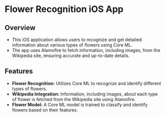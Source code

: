 # Flower Recognition iOS App

## Overview
- This iOS application allows users to recognize and get detailed information about various types of flowers using Core ML. 
- The app uses Alamofire to fetch information, including images, from the Wikipedia site, ensuring accurate and up-to-date details.

## Features
- **Flower Recognition:** Utilizes Core ML to recognize and identify different types of flowers.
- **Wikipedia Integration:** Information, including images, about each type of flower is fetched from the Wikipedia site using Alamofire.
- **Flower Model:** A Core ML model is trained to classify and identify flowers based on their features.


